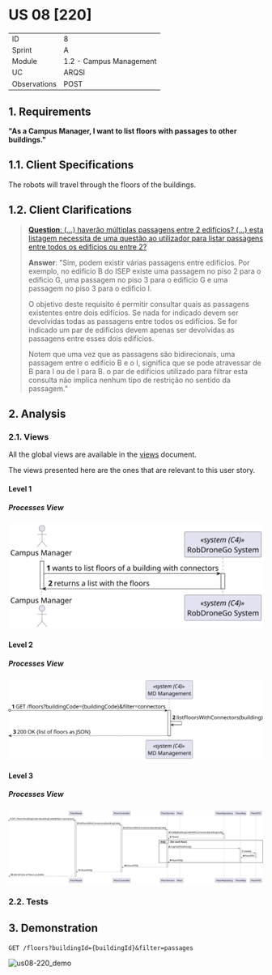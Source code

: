 # US 08 [220]

|              |                         |
| ------------ | ----------------------- |
| ID           | 8                       |
| Sprint       | A                       |
| Module       | 1.2 - Campus Management |
| UC           | ARQSI                   |
| Observations | POST                    |

## 1. Requirements

**"As a Campus Manager, I want to list floors with passages to other buildings."**

## 1.1. Client Specifications

The robots will travel through the floors of the buildings.

## 1.2. Client Clarifications

> [**Question**: (...) haverão múltiplas passagens entre 2 edifícios? (...) esta listagem necessita de uma questão ao utilizador para listar passagens entre todos os edifícios ou entre 2?](https://moodle.isep.ipp.pt/mod/forum/discuss.php?d=25007)
>
> **Answer**: "Sim, podem existir várias passagens entre edificios. Por exemplo, no edificio B do ISEP existe uma passagem no piso 2 para o edificio G, uma passagem no piso 3 para o edificio G e uma passagem no piso 3 para o edificio I.
>
> O objetivo deste requisito é permitir consultar quais as passagens existentes entre dois edifícios. Se nada for indicado devem ser devolvidas todas as passagens entre todos os edifícios. Se for indicado um par de edifícios devem apenas ser devolvidas as passagens entre esses dois edifícios.
>
> Notem que uma vez que as passagens são bidirecionais, uma passagem entre o edifício B e o I, significa que se pode atravessar de B para I ou de I para B. o par de edifícios utilizado para filtrar esta consulta não implica nenhum tipo de restrição no sentido da passagem."

## 2. Analysis

### 2.1. Views

All the global views are available in the [views](../../views/readme.md) document.

The views presented here are the ones that are relevant to this user story.

#### Level 1

##### Processes View

![Level 1 Processes View](views/level-1/assets/us08-level1_processes.svg)

#### Level 2

##### Processes View

![Level 2 Processes View](views/level-2/assets/us08-level2_processes.svg)

#### Level 3

##### Processes View

![Level 3 Processes View](views/level-3/assets/us08-level3_processes.svg)

### 2.2. Tests

## 3. Demonstration

`GET /floors?buildingId={buildingId}&filter=passages`

![us08-220_demo]()
